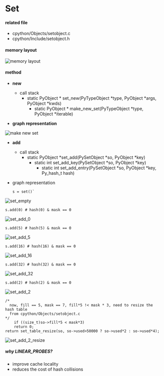 # Set

#### related file
* cpython/Objects/setobject.c
* cpython/Include/setobject.h

#### memory layout

![memory layout](https://img-blog.csdnimg.cn/20190312123042232.png?x-oss-process=image/watermark,type_ZmFuZ3poZW5naGVpdGk,shadow_10,text_aHR0cHM6Ly9ibG9nLmNzZG4ubmV0L3FxXzMxNzIwMzI5,size_16,color_FFFFFF,t_70)

#### method

* **new**
    * call stack
	    * static PyObject * set_new(PyTypeObject *type, PyObject *args, PyObject *kwds)
		    * static PyObject * make_new_set(PyTypeObject *type, PyObject *iterable)

* **graph representation**

![make new set](https://github.com/zpoint/Cpython-Internals/blob/master/BasicObject/set/make_new_set.png)

* **add**
    * call stack
        * static PyObject *set_add(PySetObject *so, PyObject *key)
		    * static int set_add_key(PySetObject *so, PyObject *key)
			    * static int set_add_entry(PySetObject *so, PyObject *key, Py_hash_t hash)

* graph representation


      s = set()`

![set_empty](https://github.com/zpoint/Cpython-Internals/blob/master/BasicObject/set/set_empty.png)


    s.add(0) # hash(0) & mask == 0

![set_add_0](https://github.com/zpoint/Cpython-Internals/blob/master/BasicObject/set/set_add_0.png)

    s.add(5) # hash(5) & mask == 0

![set_add_5](https://github.com/zpoint/Cpython-Internals/blob/master/BasicObject/set/set_add_5.png)

    s.add(16) # hash(16) & mask == 0

![set_add_16](https://github.com/zpoint/Cpython-Internals/blob/master/BasicObject/set/set_add_16.png)

    s.add(32) # hash(32) & mask == 0

![set_add_32](https://github.com/zpoint/Cpython-Internals/blob/master/BasicObject/set/set_add_32.png)

    s.add(2) # hash(2) & mask == 0

![set_add_2](https://github.com/zpoint/Cpython-Internals/blob/master/BasicObject/set/set_add_2.png)

    /*
      now, fill == 5, mask == 7, fill*5 !< mask * 3, need to resize the hash table
      from cpython/Objects/setobject.c
    */
        if ((size_t)so->fill*5 < mask*3)
        return 0;
    return set_table_resize(so, so->used>50000 ? so->used*2 : so->used*4);

![set_add_2_resize](https://github.com/zpoint/Cpython-Internals/blob/master/BasicObject/set/set_add_2_resize.png)

##### why LINEAR_PROBES?
* improve cache locality
* reduces the cost of hash collisions